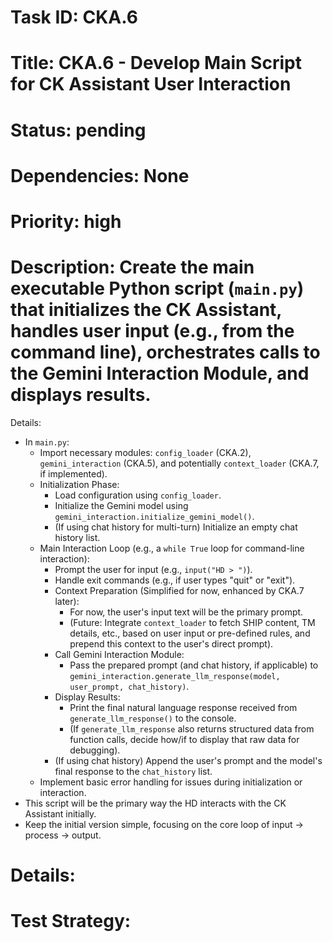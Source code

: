 # Task ID: CKA.6
# Title: CKA.6 - Develop Main Script for CK Assistant User Interaction
# Status: pending
# Dependencies: None
# Priority: high
# Description: Create the main executable Python script (`main.py`) that initializes the CK Assistant, handles user input (e.g., from the command line), orchestrates calls to the Gemini Interaction Module, and displays results.

Details:
- In `main.py`:
  - Import necessary modules: `config_loader` (CKA.2), `gemini_interaction` (CKA.5), and potentially `context_loader` (CKA.7, if implemented).
  - Initialization Phase:
    - Load configuration using `config_loader`.
    - Initialize the Gemini model using `gemini_interaction.initialize_gemini_model()`.
    - (If using chat history for multi-turn) Initialize an empty chat history list.
  - Main Interaction Loop (e.g., a `while True` loop for command-line interaction):
    - Prompt the user for input (e.g., `input("HD > ")`).
    - Handle exit commands (e.g., if user types "quit" or "exit").
    - Context Preparation (Simplified for now, enhanced by CKA.7 later):
      - For now, the user's input text will be the primary prompt.
      - (Future: Integrate `context_loader` to fetch SHIP content, TM details, etc., based on user input or pre-defined rules, and prepend this context to the user's direct prompt).
    - Call Gemini Interaction Module:
      - Pass the prepared prompt (and chat history, if applicable) to `gemini_interaction.generate_llm_response(model, user_prompt, chat_history)`.
    - Display Results:
      - Print the final natural language response received from `generate_llm_response()` to the console.
      - (If `generate_llm_response` also returns structured data from function calls, decide how/if to display that raw data for debugging).
    - (If using chat history) Append the user's prompt and the model's final response to the `chat_history` list.
  - Implement basic error handling for issues during initialization or interaction.
- This script will be the primary way the HD interacts with the CK Assistant initially.
- Keep the initial version simple, focusing on the core loop of input -> process -> output.
# Details:


# Test Strategy:

